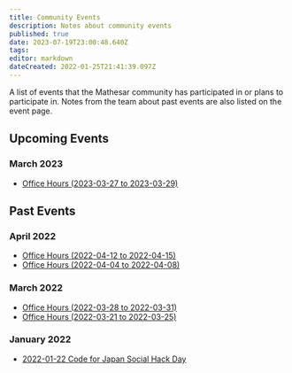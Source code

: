 ```yaml
---
title: Community Events
description: Notes about community events
published: true
date: 2023-07-19T23:00:48.640Z
tags: 
editor: markdown
dateCreated: 2022-01-25T21:41:39.097Z
---
```


A list of events that the Mathesar community has participated in or plans to participate in. Notes from the team about past events are also listed on the event page.

## Upcoming Events
<!--*None at the moment.*-->
### March 2023
- [Office Hours (2023-03-27 to 2023-03-29)](/en/community/events/2023-03-27-to-2023-03-29)

## Past Events
### April 2022
- [Office Hours (2022-04-12 to 2022-04-15)](/en/community/events/2022-04-12-to-2022-04-15)
- [Office Hours (2022-04-04 to 2022-04-08)](/en/community/events/2022-04-04-to-2022-04-08)

### March 2022
- [Office Hours (2022-03-28 to 2022-03-31)](/en/community/events/2022-03-28-to-2022-03-31)
- [Office Hours (2022-03-21 to 2022-03-25)](/en/community/events/2022-03-21-to-2022-03-25)

### January 2022
- [2022-01-22 Code for Japan Social Hack Day](/en/community/events/2022-01-22)



